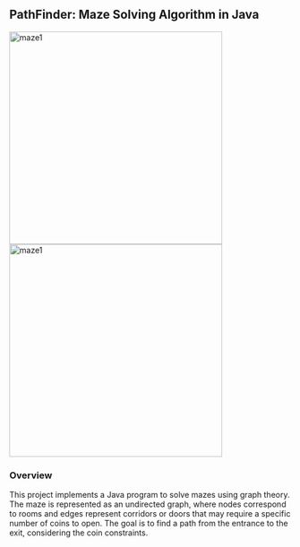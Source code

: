 ## PathFinder: Maze Solving Algorithm in Java

<img width="380" height = "380" alt="maze1" src="https://github.com/user-attachments/assets/4e2e4bbc-2f25-40b0-9f19-6130cb69bf47">
<img width="380" height = "380" alt="maze1" src="https://github.com/user-attachments/assets/6efec8e2-df5d-4eb7-b980-6aa9cb02205a">

### Overview

This project implements a Java program to solve mazes using graph theory. The maze is represented as an undirected graph, where nodes correspond to rooms and edges represent corridors or doors that may require a specific number of coins to open. The goal is to find a path from the entrance to the exit, considering the coin constraints.
